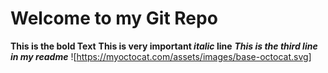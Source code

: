 # Welcome to my Git Repo
**This is the bold Text**
**This is very important _italic_ line**
***This is the third line in my readme***
![https://myoctocat.com/assets/images/base-octocat.svg]

